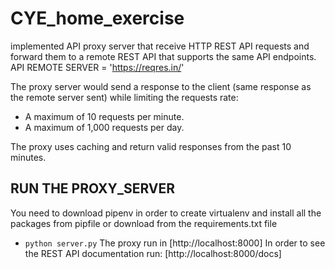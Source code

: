 # CYE_home_exercise
implemented API proxy server that receive HTTP REST API requests and  
forward them to a remote REST API that supports the same API endpoints.
<br/>
API REMOTE SERVER = 'https://reqres.in/'
<br/>

The proxy server would send a response to the client (same response as the remote server sent) while limiting the requests rate:
<br/>
* A maximum of 10 requests per minute.
* A maximum of 1,000 requests per day.

 The proxy uses caching and return valid responses from the past 10 minutes.


## RUN THE PROXY_SERVER 
You need to download pipenv in order to create virtualenv and install all the packages from pipfile
or download from the requirements.txt file
<br/>
 * `python server.py`
The proxy run in [http://localhost:8000]
In order to see the REST API documentation run: [http://localhost:8000/docs]

